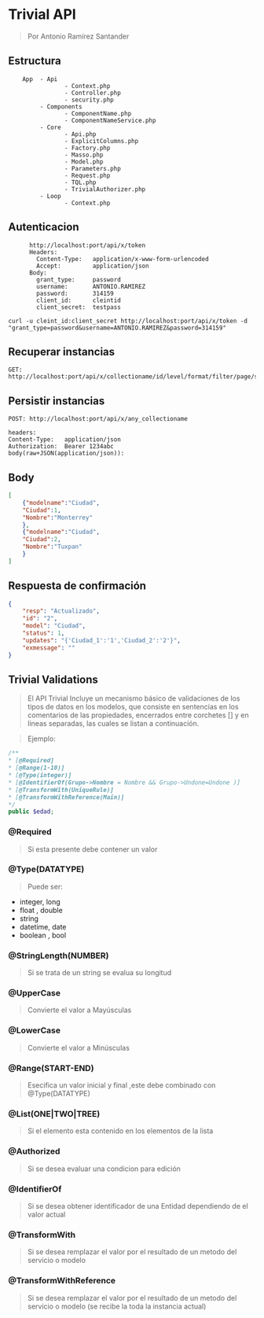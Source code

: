 # Trivial API
> Por Antonio Ramírez Santander

## Estructura
```plain
    App  - Api
				- Context.php
				- Controller.php
				- security.php
	     - Components
				- ComponentName.php
				- ComponentNameService.php
		 - Core
		        - Api.php
				- ExplicitColumns.php
				- Factory.php
				- Masso.php
				- Model.php
				- Parameters.php
				- Request.php 
				- TQL.php
				- TrivialAuthorizer.php
		 - Loop
				- Context.php
```	

## Autenticacion
```plain
      http://localhost:port/api/x/token
	  Headers:
	    Content-Type:	application/x-www-form-urlencoded
		Accept: 		application/json
	  Body:
		grant_type:		password
		username:		ANTONIO.RAMIREZ
		password:		314159
		client_id:		cleintid
		client_secret:	testpass
```

```plain
curl -u cleint_id:client_secret http://localhost:port/api/x/token -d "grant_type=password&username=ANTONIO.RAMIREZ&password=314159"
```

## Recuperar instancias
```plain
GET: http://localhost:port/api/x/collectioname/id/level/format/filter/page/sort/tql/actions
```

## Persistir instancias
```plain
POST: http://localhost:port/api/x/any_collectioname

headers:
Content-Type:	application/json	
Authorization: 	Bearer 1234abc
body(raw+JSON(application/json)):
```

## Body 
```json
[
	{"modelname":"Ciudad",
	"Ciudad":1,
	"Nombre":"Monterrey"
	},
	{"modelname":"Ciudad",
	"Ciudad":2,
	"Nombre":"Tuxpan"
	}
]
```

## Respuesta de confirmación
```json
{
    "resp": "Actualizado",
    "id": "2",
    "model": "Ciudad",
    "status": 1,
    "updates": "{'Ciudad_1':'1','Ciudad_2':'2'}",
    "exmessage": ""
}
```

## Trivial Validations

> El API Trivial Incluye un mecanismo básico de
validaciones de los tipos de datos en los modelos, que
consiste en sentencias en los comentarios de las propiedades, encerrados entre corchetes [] y en lineas separadas, las cuales se listan a continuación.

> Ejemplo:

```php
/**
* [@Required]
* [@Range(1-10)]
* [@Type(integer)]
* [@IdentifierOf(Grupo->Nombre = Nombre && Grupo->Undone=Undone )]
* [@TransformWith(UniqueRule)]
* [@TransformWithReference(Main)]
*/
public $edad;
```

### @Required

> Si esta presente debe contener un valor

### @Type(DATATYPE)

> Puede ser: 
* integer, long
* float  , double
* string
* datetime, date
* boolean , bool

### @StringLength(NUMBER)

> Si se trata de un string se evalua su longitud

### @UpperCase

>  Convierte el valor a Mayúsculas 

### @LowerCase

>  Convierte el valor a Minúsculas 

### @Range(START-END)

> Esecifica un valor inicial y final ,este debe combinado con @Type(DATATYPE)

### @List(ONE|TWO|TREE)

> Si el elemento esta contenido en los elementos de la lista

### @Authorized

> Si se desea evaluar una condicion para edición

### @IdentifierOf

> Si se desea obtener identificador de una Entidad dependiendo de el valor actual

### @TransformWith

> Si se desea remplazar el valor por el resultado de un metodo del servicio o modelo

### @TransformWithReference

> Si se desea remplazar el valor por el resultado de un metodo del servicio o modelo (se recibe la toda la instancia actual)
